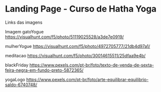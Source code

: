 # Landing Page - Curso de Hatha Yoga


Links das imagens

Imagem gatoYogue
https://visualhunt.com/f5/photo/51119025528/a3de7e0919/

mulherYogue
https://visualhunt.com/f5/photo/4972705777/21db4d97a1/

meditacao
https://visualhunt.com/f5/photo/30014615511/25dfaa9e4b/

blackFriday
https://www.pexels.com/pt-br/foto/texto-de-venda-de-sexta-feira-negra-em-fundo-preto-5872365/

yogaLogo
https://www.pexels.com/pt-br/foto/arte-equilibrar-equilibrio-saldo-6740748/